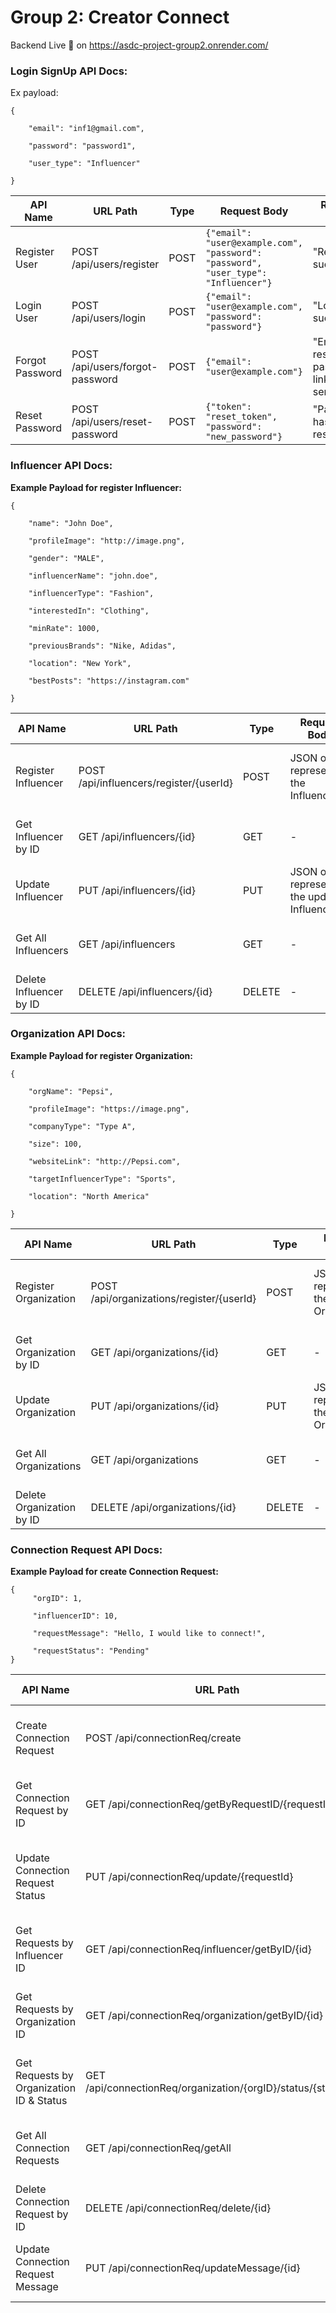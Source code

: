 # Group 2: Creator Connect

Backend Live :rocket: on https://asdc-project-group2.onrender.com/

### Login SignUp API Docs:

Ex payload:

```
{ 

    "email": "inf1@gmail.com", 

    "password": "password1", 

    "user_type": "Influencer" 

}
```

| API Name        | URL Path                        | Type | Request Body                                                                      | Response Body                                  |
| --------------- | ------------------------------- | ---- | --------------------------------------------------------------------------------- | ---------------------------------------------- |
| Register User   | POST /api/users/register        | POST | `{"email": "user@example.com", "password": "password", "user_type": "Influencer"}` | "Registered successfully"                      |
| Login User      | POST /api/users/login           | POST | `{"email": "user@example.com", "password": "password"}`                           | "Logged in successfully"                       |
| Forgot Password | POST /api/users/forgot-password | POST | `{"email": "user@example.com"}`                                                   | "Email with reset password link has been sent" |
| Reset Password  | POST /api/users/reset-password  | POST | `{"token": "reset_token", "password": "new_password"}`                            | "Password has been reset"                      |


### Influencer API Docs:

**Example Payload for register Influencer:**

```
{ 

    "name": "John Doe", 

    "profileImage": "http://image.png", 

    "gender": "MALE", 

    "influencerName": "john.doe", 

    "influencerType": "Fashion", 

    "interestedIn": "Clothing", 

    "minRate": 1000, 

    "previousBrands": "Nike, Adidas", 

    "location": "New York", 

    "bestPosts": "https://instagram.com" 

}
```

|API Name|URL Path|Type|Request Body|Response Body|
|---|---|---|---|---|
|Register Influencer|POST /api/influencers/register/{userId}|POST|JSON object representing the Influencer|JSON object representing the registered Influencer|
|Get Influencer by ID|GET /api/influencers/{id}|GET|-|JSON object representing the Influencer|
|Update Influencer|PUT /api/influencers/{id}|PUT|JSON object representing the updated Influencer|JSON object representing the updated Influencer|
|Get All Influencers|GET /api/influencers|GET|-|JSON array representing a list of Influencers|
|Delete Influencer by ID|DELETE /api/influencers/{id}|DELETE|-|-|


### Organization API Docs:

**Example Payload for register Organization:**

```
{ 

    "orgName": "Pepsi", 

    "profileImage": "https://image.png", 

    "companyType": "Type A", 

    "size": 100, 

    "websiteLink": "http://Pepsi.com", 

    "targetInfluencerType": "Sports", 

    "location": "North America" 

}
```

|API Name|URL Path|Type|Request Body|Response Body|
|---|---|---|---|---|
|Register Organization|POST /api/organizations/register/{userId}|POST|JSON object representing the Organization|JSON object representing the registered Organization|
|Get Organization by ID|GET /api/organizations/{id}|GET|-|JSON object representing the Organization|
|Update Organization|PUT /api/organizations/{id}|PUT|JSON object representing the updated Organization|JSON object representing the updated Organization|
|Get All Organizations|GET /api/organizations|GET|-|JSON array representing a list of Organizations|
|Delete Organization by ID|DELETE /api/organizations/{id}|DELETE|-|-|



### Connection Request API Docs:

**Example Payload for create Connection Request:**
```
{
     "orgID": 1,

     "influencerID": 10,

     "requestMessage": "Hello, I would like to connect!",

     "requestStatus": "Pending" 
}
```

|API Name|URL Path|Type|Request Body|Response Body|
|---|---|---|---|---|
|Create Connection Request|POST /api/connectionReq/create|POST|JSON object representing the Connection Request|JSON object representing the created Connection Request|
|Get Connection Request by ID|GET /api/connectionReq/getByRequestID/{requestId}|GET|-|JSON object representing the Connection Request|
|Update Connection Request Status|PUT /api/connectionReq/update/{requestId}|PUT|JSON object containing the requestStatus field|String indicating the status of the updated Connection Request|
|Get Requests by Influencer ID|GET /api/connectionReq/influencer/getByID/{id}|GET|-|JSON array representing a list of Connection Requests|
|Get Requests by Organization ID|GET /api/connectionReq/organization/getByID/{id}|GET|-|JSON array representing a list of Connection Requests|
|Get Requests by Organization ID & Status|GET /api/connectionReq/organization/{orgID}/status/{status}|GET|-|JSON array representing a list of Connection Requests|
|Get All Connection Requests|GET /api/connectionReq/getAll|GET|-|JSON array representing a list of Connection Requests|
|Delete Connection Request by ID|DELETE /api/connectionReq/delete/{id}|DELETE|-|-|
|Update Connection Request Message|PUT /api/connectionReq/updateMessage/{id}|PUT|String containing the updated message|JSON object representing the updated Connection Request|
